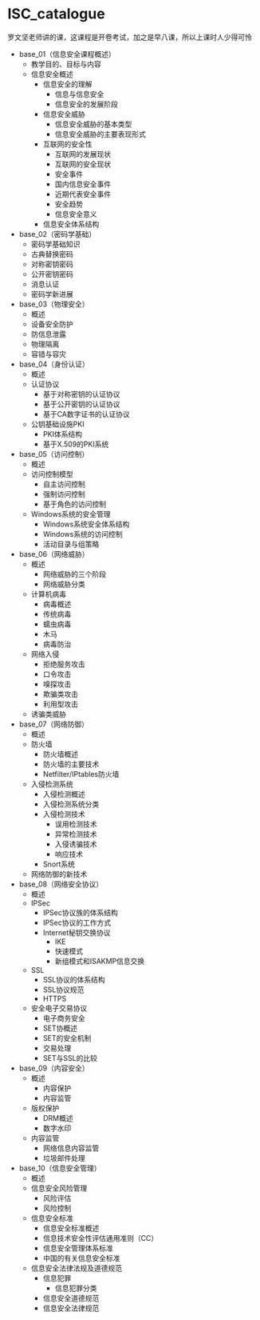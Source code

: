 # ISC_catalogue

罗文坚老师讲的课，这课程是开卷考试，加之是早八课，所以上课时人少得可怜
- base_01（信息安全课程概述）
    - 教学目的、目标与内容
    - 信息安全概述
        - 信息安全的理解
            - 信息与信息安全
            - 信息安全的发展阶段	
        - 信息安全威胁	
            - 信息安全威胁的基本类型
            - 信息安全威胁的主要表现形式	
        - 互联网的安全性	
            - 互联网的发展现状
            - 互联网的安全现状
            - 安全事件
            - 国内信息安全事件
            - 近期代表安全事件
            - 安全趋势
            - 信息安全意义
        - 信息安全体系结构
- base_02（密码学基础）
    - 密码学基础知识
    - 古典替换密码
    - 对称密钥密码
    - 公开密钥密码
    - 消息认证
    - 密码学新进展
- base_03（物理安全）
    - 概述
    - 设备安全防护
    - 防信息泄露
    - 物理隔离
    - 容错与容灾
- base_04（身份认证）
    - 概述
    - 认证协议
        - 基于对称密钥的认证协议
        - 基于公开密钥的认证协议
        - 基于CA数字证书的认证协议
    - 公钥基础设施PKI
        - PKI体系结构
        - 基于X.509的PKI系统
- base_05（访问控制）
    - 概述
    - 访问控制模型
        - 自主访问控制
        - 强制访问控制
        - 基于角色的访问控制
    - Windows系统的安全管理
        - Windows系统安全体系结构
        - Windows系统的访问控制
        - 活动目录与组策略
- base_06（网络威胁）
    - 概述
        - 网络威胁的三个阶段
        - 网络威胁分类
    - 计算机病毒
        - 病毒概述
        - 传统病毒
        - 蠕虫病毒
        - 木马
        - 病毒防治
    - 网络入侵
        - 拒绝服务攻击
        - 口令攻击
        - 嗅探攻击
        - 欺骗类攻击
        - 利用型攻击
    - 诱骗类威胁
- base_07（网络防御）
    - 概述
    - 防火墙
        - 防火墙概述
        - 防火墙的主要技术
        - Netfilter/IPtables防火墙
    - 入侵检测系统
        - 入侵检测概述
        - 入侵检测系统分类
        - 入侵检测技术
            - 误用检测技术
            - 异常检测技术
            - 入侵诱骗技术
            - 响应技术
        - Snort系统
    - 网络防御的新技术
- base_08（网络安全协议）
    - 概述
    - IPSec
        - IPSec协议族的体系结构
        - IPSec协议的工作方式
        - Internet秘钥交换协议
            - IKE
            - 快速模式
            - 新组模式和ISAKMP信息交换
    - SSL
        - SSL协议的体系结构
        - SSL协议规范
        - HTTPS
    - 安全电子交易协议
        - 电子商务安全
        - SET协概述
        - SET的安全机制
        - 交易处理
        - SET与SSL的比较
- base_09（内容安全）
    - 概述
        - 内容保护
        - 内容监管
    - 版权保护
        - DRM概述
        - 数字水印
    - 内容监管
        - 网络信息内容监管
        - 垃圾邮件处理
- base_10（信息安全管理）
    - 概述
    - 信息安全风险管理
        - 风险评估
        - 风险控制
    - 信息安全标准
        - 信息安全标准概述
        - 信息技术安全性评估通用准则（CC）
        - 信息安全管理体系标准
        - 中国的有关信息安全标准
    - 信息安全法律法规及道德规范
        - 信息犯罪
            - 信息犯罪分类
        - 信息安全道德规范
        - 信息安全法律规范

